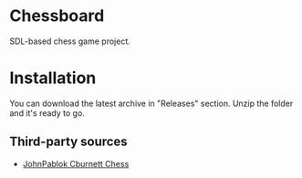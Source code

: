 # Chessboard
SDL-based chess game project.

# Installation
You can download the latest archive in "Releases" section. Unzip the folder and it's ready to go.

## Third-party sources
* [JohnPablok Cburnett Chess](https://opengameart.org/content/chess-pieces-and-board-squares)
